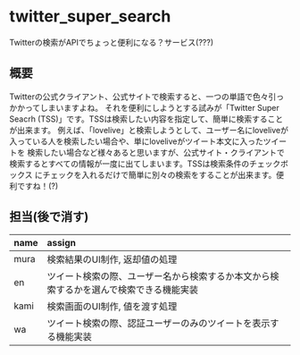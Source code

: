 # twitter_super_search
Twitterの検索がAPIでちょっと便利になる？サービス(???)

## 概要
Twitterの公式クライアント、公式サイトで検索すると、一つの単語で色々引っかかってしまいますよね。
それを便利にしようとする試みが「Twitter Super Seacrh (TSS)」です。TSSは検索したい内容を指定して、簡単に検索することが出来ます。
例えば、「lovelive」と検索しようとして、ユーザー名にloveliveが入っている人を検索したい場合や、単にloveliveがツイート本文に入ったツイートを
検索したい場合など様々あると思いますが、公式サイト・クライアントで検索するとすべての情報が一度に出てしまいます。TSSは検索条件のチェックボックス
にチェックを入れるだけで簡単に別々の検索をすることが出来ます。便利ですね！(?)

## 担当(後で消す)
|name|assign|
|:---|:---|
|mura|検索結果のUI制作, 返却値の処理|
|en|ツイート検索の際、ユーザー名から検索するか本文から検索するかを選んで検索できる機能実装|
|kami|検索画面のUI制作, 値を渡す処理|
|wa|ツイート検索の際、認証ユーザーのみのツイートを表示する機能実装|